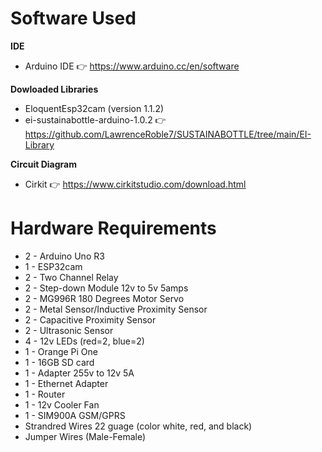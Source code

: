 # Software Used
**IDE**
  - Arduino IDE 👉 https://www.arduino.cc/en/software

**Dowloaded Libraries**
  - EloquentEsp32cam (version 1.1.2)
  - ei-sustainabottle-arduino-1.0.2 👉 https://github.com/LawrenceRoble7/SUSTAINABOTTLE/tree/main/EI-Library
    
**Circuit Diagram**
  - Cirkit 👉 https://www.cirkitstudio.com/download.html
    
# Hardware Requirements
- 2 - Arduino Uno R3
- 1 - ESP32cam
- 2 - Two Channel Relay
- 2 - Step-down Module 12v to 5v 5amps
- 2 - MG996R 180 Degrees Motor Servo
- 2 - Metal Sensor/Inductive Proximity Sensor
- 2 - Capacitive Proximity Sensor
- 2 - Ultrasonic Sensor
- 4 - 12v LEDs (red=2, blue=2)
- 1 - Orange Pi One
- 1 - 16GB SD card
- 1 - Adapter 255v to 12v 5A
- 1 - Ethernet Adapter
- 1 - Router
- 1 - 12v Cooler Fan
- 1 - SIM900A GSM/GPRS
- Strandred Wires 22 guage (color white, red, and black)
- Jumper Wires (Male-Female)

